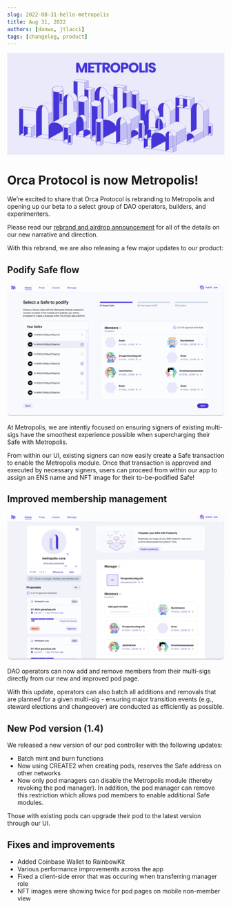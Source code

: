 ```yaml
---
slug: 2022-08-31-hello-metropolis
title: Aug 31, 2022
authors: [danwu, jtlacci]
tags: [changelog, product]
---
```


![Hello Metropolis!](./hello-metropolis.png)

# Orca Protocol is now Metropolis!
We’re excited to share that Orca Protocol is rebranding to Metropolis and opening up our beta to a select group of DAO operators, builders, and experimenters.

<!--truncate-->

Please read our [rebrand and airdrop announcement](https://blog.metropolis.space) for all of the details on our new narrative and direction.

With this rebrand, we are also releasing a few major updates to our product:

## Podify Safe flow

![Podify Safe](./podify-safe.png)

At Metropolis, we are intently focused on ensuring signers of existing multi-sigs have the smoothest experience possible when supercharging their Safe with Metropolis.

From within our UI, existing signers can now easily create a Safe transaction to enable the Metropolis module. Once that transaction is approved and executed by necessary signers, users can proceed from within our app to assign an ENS name and NFT image for their to-be-podified Safe! 

## Improved membership management

![New Pod Page](./new-pod-page.png)

DAO operators can now add and remove members from their multi-sigs directly from our new and improved pod page.

With this update, operators can also batch all additions and removals that are planned for a given multi-sig - ensuring major transition events (e.g., steward elections and changeover) are conducted as efficiently as possible.

## New Pod version (1.4)

We released a new version of our pod controller with the following updates:

- Batch mint and burn functions
- Now using CREATE2 when creating pods, reserves the Safe address on other networks
- Now only pod managers can disable the Metropolis module (thereby revoking the pod manager). In addition, the pod manager can remove this restriction which allows pod members to enable additional Safe modules.

Those with existing pods can upgrade their pod to the latest version through our UI.

## Fixes and improvements

- Added Coinbase Wallet to RainbowKit
- Various performance improvements across the app 
- Fixed a client-side error that was occuring when transferring manager role
- NFT images were showing twice for pod pages on mobile non-member view